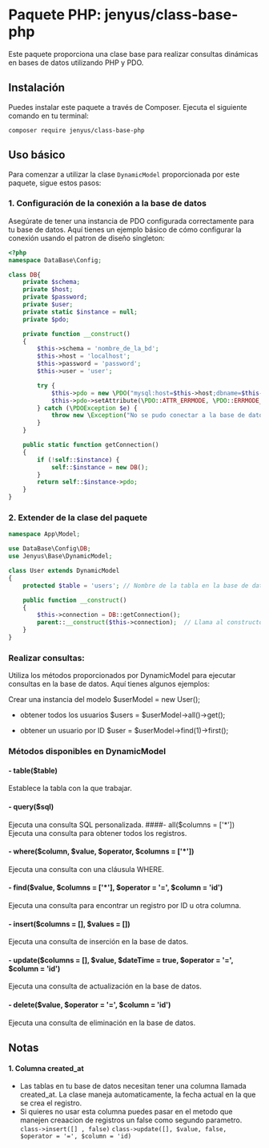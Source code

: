 # Paquete PHP: jenyus/class-base-php

Este paquete proporciona una clase base para realizar consultas dinámicas en bases de datos utilizando PHP y PDO.

## Instalación

Puedes instalar este paquete a través de Composer. Ejecuta el siguiente comando en tu terminal:
```
composer require jenyus/class-base-php
```

## Uso básico

Para comenzar a utilizar la clase `DynamicModel` proporcionada por este paquete, sigue estos pasos:

### 1. Configuración de la conexión a la base de datos

Asegúrate de tener una instancia de PDO configurada correctamente para tu base de datos. Aquí tienes un ejemplo básico de cómo configurar la conexión usando el patron de diseño singleton:

```php
<?php 
namespace DataBase\Config;

class DB{
    private $schema;
    private $host;
    private $password;
    private $user;
    private static $instance = null;
    private $pdo;

    private function __construct()
    {
        $this->schema = 'nombre_de_la_bd';
        $this->host = 'localhost';
        $this->password = 'password';
        $this->user = 'user';

        try {
            $this->pdo = new \PDO("mysql:host=$this->host;dbname=$this->schema", $this->user, $this->password);
            $this->pdo->setAttribute(\PDO::ATTR_ERRMODE, \PDO::ERRMODE_EXCEPTION);
        } catch (\PDOException $e) {
            throw new \Exception("No se pudo conectar a la base de datos: " . $e->getMessage());
        }
    }

    public static function getConnection()
    {
        if (!self::$instance) {
            self::$instance = new DB();
        }
        return self::$instance->pdo;
    }
}
```

### 2. Extender de la clase del paquete
```php
namespace App\Model;

use DataBase\Config\DB;
use Jenyus\Base\DynamicModel;

class User extends DynamicModel
{
    protected $table = 'users'; // Nombre de la tabla en la base de datos

    public function __construct()
    {
        $this->connection = DB::getConnection();
        parent::__construct($this->connection);  // Llama al constructor del padre (DynamicModel) pasando la conexion a tu basa de datos
    }
}
```


### Realizar consultas:

Utiliza los métodos proporcionados por DynamicModel para ejecutar consultas en la base de datos. Aquí tienes algunos ejemplos:

Crear una instancia del modelo
  $userModel = new User();

* obtener todos los usuarios
$users = $userModel->all()->get();
 
* obtener un usuario por ID
$user = $userModel->find(1)->first();



### Métodos disponibles en DynamicModel

#### - table($table)
Establece la tabla con la que trabajar.
#### - query($sql)
Ejecuta una consulta SQL personalizada.
####- all($columns = ['*'])
Ejecuta una consulta para obtener todos los registros.
#### - where($column, $value, $operator, $columns = ['*'])
Ejecuta una consulta con una cláusula WHERE.
#### - find($value, $columns = ['*'], $operator = '=', $column = 'id')
Ejecuta una consulta para encontrar un registro por ID u otra columna.
#### - insert($columns = [], $values = [])
Ejecuta una consulta de inserción en la base de datos.
#### - update($columns = [], $value, $dateTime = true, $operator = '=', $column = 'id')
Ejecuta una consulta de actualización en la base de datos.
#### - delete($value, $operator = '=', $column = 'id')
Ejecuta una consulta de eliminación en la base de datos.


## Notas
#### 1. Columna created_at
   * Las tablas en tu base de datos necesitan tener una columna llamada created_at. La clase maneja automaticamente, la fecha actual en la que se crea el registro.
   * Si quieres no usar esta columna puedes pasar en el metodo que manejen creaacion de registros un false como segundo parametro.
     ```class->insert([] , false)```
     ```class->update([], $value, false, $operator = '=', $column = 'id)```



